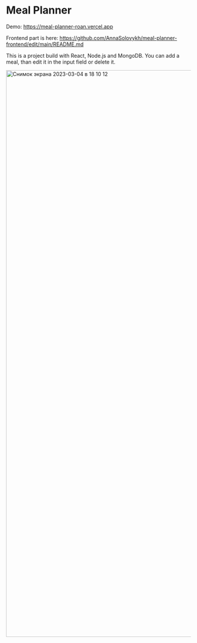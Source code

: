 # Meal Planner

Demo: https://meal-planner-roan.vercel.app 

Frontend part is here: https://github.com/AnnaSolovykh/meal-planner-frontend/edit/main/README.md

This is a project build with React, Node.js and MongoDB.
You can add a meal, than edit it in the input field or delete it.

<img width="1540" alt="Снимок экрана 2023-03-04 в 18 10 12" src="https://user-images.githubusercontent.com/114008959/222913747-d174ba15-fa27-4457-823e-88e7d33a6b24.png">
